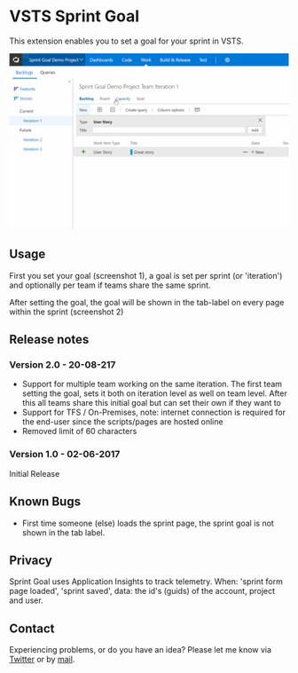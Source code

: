 # VSTS Sprint Goal

This extension enables you to set a goal for your sprint in VSTS.

![Gif showing Sprint Goal](images/sprint-goal-gif.gif "Gif showing Sprint Goal")

## Usage

First you set your goal (screenshot 1), a goal is set per sprint (or 'iteration') and optionally per team if teams share the same sprint.

After setting the goal, the goal will be shown in the tab-label on every page within the sprint (screenshot 2)

## Release notes

### Version 2.0 - 20-08-217

- Support for multiple team working on the same iteration. The first team setting the goal, sets it both on iteration level as well on team level. After this all teams share this initial goal but can set their own if they want to
- Support for TFS / On-Premises, note: internet connection is required for the end-user since the scripts/pages are hosted online
- Removed limit of 60 characters

### Version 1.0 - 02-06-2017

Initial Release

## Known Bugs

- First time someone (else) loads the sprint page, the sprint goal is not shown in the tab label.

## Privacy

Sprint Goal uses Application Insights to track telemetry. When: 'sprint form page loaded', 'sprint saved', data: the id's (guids) of the account, project and user.

## Contact

Experiencing problems, or do you have an idea? 
Please let me know via [Twitter](https://twitter.com/keesschollaart) or by [mail](mailto:keesschollaart81@hotmail.com).